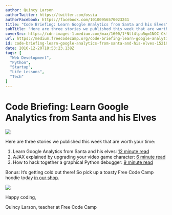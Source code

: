 ```yaml
---
author: Quincy Larson
authorTwitter: https://twitter.com/ossia
authorFacebook: https://facebook.com/10100956570023241
title: "Code Briefing: Learn Google Analytics from Santa and his Elves"
subTitle: "Here are three stories we published this week that are worth your time:..."
coverSrc: https://cdn-images-1.medium.com/max/1600/1*Ntl4lpu5qm1NOC-CktjKIA.jpeg
url: https://medium.freecodecamp.org/code-briefing-learn-google-analytics-from-santa-and-his-elves-15219d730068
id: code-briefing-learn-google-analytics-from-santa-and-his-elves-15219d730068
date: 2016-12-20T18:53:23.138Z
tags: [
  "Web Development",
  "Python",
  "Startup",
  "Life Lessons",
  "Tech"
]
---
```

# Code Briefing: Learn Google Analytics from Santa and his Elves



![](https://cdn-images-1.medium.com/max/1600/1*Ntl4lpu5qm1NOC-CktjKIA.jpeg)



Here are three stories we published this week that are worth your time:

1.  Learn Google Analytics from Santa and his elves: [12 minute read](http://bit.ly/2hQsevO)
2.  AJAX explained by upgrading your video game character: [6 minute read](http://bit.ly/2h8Z7GK)
3.  How to hack together a graphical Python debugger: [9 minute read](http://bit.ly/2h79utb)

Bonus: It’s getting cold out there! So pick up a toasty Free Code Camp hoodie today [in our shop](http://bit.ly/2b099sb).



![](https://cdn-images-1.medium.com/max/1600/1*_OaXVXQfS4bluNDp00Ws8Q.jpeg)



Happy coding,

Quincy Larson, teacher at Free Code Camp








